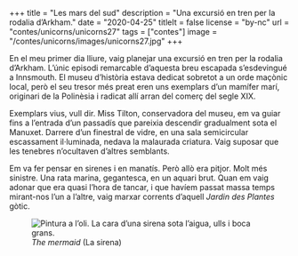 +++
title = "Les mars del sud"
description = "Una excursió en tren per la rodalia d’Arkham."
date = "2020-04-25"
titleIt = false
license = "by-nc"
url = "contes/unicorns/unicorns27"
tags = ["contes"]
image = "/contes/unicorns/images/unicorns27.jpg"
+++

En el meu primer dia lliure, vaig planejar una excursió en tren per la rodalia d’Arkham. L’únic episodi remarcable d’aquesta breu escapada s’esdevingué a Innsmouth. El museu d’història estava dedicat sobretot a un orde maçònic local, però el seu tresor més preat eren uns exemplars d’un mamífer marí, originari de la Polinèsia i radicat allí arran del comerç del segle XIX.

Exemplars vius, vull dir. Miss Tilton, conservadora del museu, em va guiar fins a l’entrada d’un passadís que pareixia descendir gradualment sota el Manuxet. Darrere d’un finestral de vidre, en una sala semicircular escassament il·luminada, nedava la malaurada criatura. Vaig suposar que les tenebres n’ocultaven d’altres semblants.

Em va fer pensar en sirenes i en manatís. Però allò era pitjor. Molt més sinistre. Una rata marina, gegantesca, en un aquari brut. Quan em vaig adonar que era quasi l’hora de tancar, i que havíem passat massa temps mirant-nos l’un a l’altre, vaig marxar corrents d’aquell *Jardin des Plantes* gòtic.

<figure class="illustration"><img src="/contes/unicorns/images/unicorns27.jpg" alt="Pintura a l’oli. La cara d’una sirena sota l’aigua, ulls i boca grans."><figcaption><em>The mermaid</em> (La sirena)</figcaption></figure>

